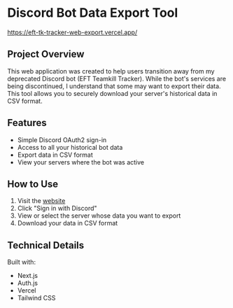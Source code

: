 # Discord Bot Data Export Tool

https://eft-tk-tracker-web-export.vercel.app/

## Project Overview
This web application was created to help users transition away from my deprecated Discord bot (EFT Teamkill Tracker). While the bot's services are being discontinued, I understand that some may want to export their data. This tool allows you to securely download your server's historical data in CSV format.

## Features
- Simple Discord OAuth2 sign-in
- Access to all your historical bot data
- Export data in CSV format
- View your servers where the bot was active

## How to Use
1. Visit the [website](https://eft-tk-tracker-web-export.vercel.app/)
2. Click "Sign in with Discord"
3. View or select the server whose data you want to export
4. Download your data in CSV format

## Technical Details
Built with:
- Next.js
- Auth.js
- Vercel
- Tailwind CSS

